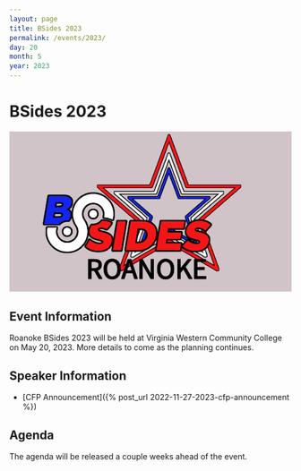```yaml
---
layout: page
title: BSides 2023
permalink: /events/2023/
day: 20
month: 5
year: 2023
---
```


# BSides 2023

![BSides Roanoke Logo](images/bsides_logo.png)

## Event Information

Roanoke BSides 2023 will be held at Virginia Western Community College on May
20, 2023. More details to come as the planning continues.

##  Speaker Information

* [CFP Announcement]({% post_url 2022-11-27-2023-cfp-announcement %})

## Agenda

The agenda will be released a couple weeks ahead of the event.

